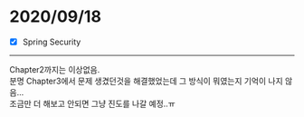# 2020/09/18
- [x] Spring Security
--------------------------
Chapter2까지는 이상없음.<br/>
분명 Chapter3에서 문제 생겼던것을 해결했었는데 그 방식이 뭐였는지 기억이 나지 않음...<br/>
조금만 더 해보고 안되면 그냥 진도를 나갈 예정..ㅠ<br/>






